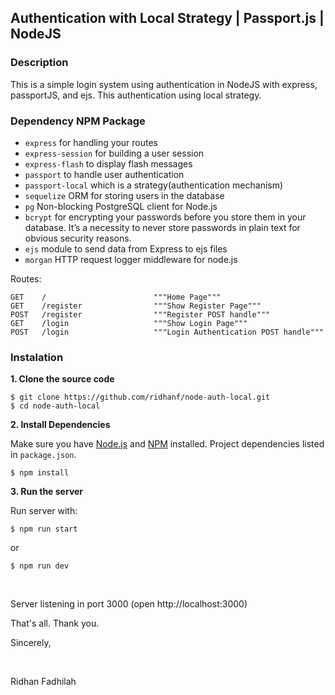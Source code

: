 ## Authentication with Local Strategy | Passport.js | NodeJS

### Description

This is a simple login system using authentication in NodeJS with express, passportJS, and ejs. This authentication using local strategy.

### Dependency NPM Package

- `express`               for handling your routes
- `express-session`       for building a user session
- `express-flash`         to display flash messages
- `passport`              to handle user authentication
- `passport-local`        which is a strategy(authentication mechanism)
- `sequelize`             ORM for storing users in the database
- `pg`                    Non-blocking PostgreSQL client for Node.js
- `bcrypt`                for encrypting your passwords before you store them in your database. It’s a necessity to never store passwords in plain text for obvious security reasons.
- `ejs`                   module to send data from Express to ejs files
- `morgan`                HTTP request logger middleware for node.js 

Routes:

```
GET    /                        """Home Page"""
GET    /register                """Show Register Page"""
POST   /register                """Register POST handle"""
GET    /login                   """Show Login Page"""
POST   /login                   """Login Authentication POST handle"""
```

### Instalation

**1. Clone the source code**

```
$ git clone https://github.com/ridhanf/node-auth-local.git
$ cd node-auth-local
```

**2. Install Dependencies**

Make sure you have [Node.js](https://nodejs.org/) and [NPM](https://www.npmjs.com/) installed. Project dependencies listed in `package.json`.

```
$ npm install
```

**3. Run the server**

Run server with:

```
$ npm run start
```

or

```
$ npm run dev
```

&nbsp;

Server listening in port 3000 (open http://localhost:3000)

That's all. Thank you.


Sincerely,

&nbsp;

Ridhan Fadhilah
